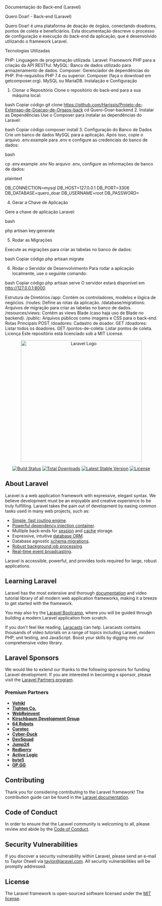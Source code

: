 Documentação do Back-end (Laravel)

Quero Doar! - Back-end (Laravel)

Quero Doar! é uma plataforma de doação de órgãos, conectando doadores, pontos de coleta e beneficiários. Esta documentação descreve o processo de configuração e execução do back-end da aplicação, que é desenvolvido utilizando o framework Laravel.

Tecnologias Utilizadas

PHP: Linguagem de programação utilizada.
Laravel: Framework PHP para a criação da API RESTful.
MySQL: Banco de dados utilizado para armazenamento de dados.
Composer: Gerenciador de dependências do PHP.
Pré-requisitos
PHP 7.4 ou superior.
Composer (faça o download em getcomposer.org).
MySQL ou MariaDB.
Instalação e Configuração

1. Clonar o Repositório
Clone o repositório do back-end para a sua máquina local:

bash
Copiar código
git clone https://github.com/Harissis/Projeto-de-Extensao-de-Doacao-de-Orgaos-back
cd Quero-Doar-backend
2. Instalar as Dependências
Use o Composer para instalar as dependências do Laravel:

bash
Copiar código
composer install
3. Configuração do Banco de Dados
Crie um banco de dados MySQL para a aplicação. Após isso, copie o arquivo .env.example para .env e configure as credenciais do banco de dados:

bash

cp .env.example .env
No arquivo .env, configure as informações de banco de dados:

plaintext

DB_CONNECTION=mysql
DB_HOST=127.0.0.1
DB_PORT=3306
DB_DATABASE=quero_doar
DB_USERNAME=root
DB_PASSWORD=

4. Gerar a Chave de Aplicação
   
Gere a chave de aplicação Laravel:

bash


php artisan key:generate

5. Rodar as Migrações

Execute as migrações para criar as tabelas no banco de dados:

bash
Copiar código
php artisan migrate

6. Rodar o Servidor de Desenvolvimento
Para rodar a aplicação localmente, use o seguinte comando:

bash
Copiar código
php artisan serve
O servidor estará disponível em http://127.0.0.1:8000.

Estrutura de Diretórios
/app: Contém os controladores, modelos e lógica de negócios.
/routes: Define as rotas da aplicação.
/database/migrations: Arquivos de migração para criar as tabelas no banco de dados.
/resources/views: Contém as views Blade (caso haja uso de Blade no backend).
/public: Arquivos públicos como imagens e CSS para o back-end.
Rotas Principais
POST /doadores: Cadastro de doador.
GET /doadores: Listar todos os doadores.
GET /pontos-de-coleta: Listar pontos de coleta.
Licença
Este repositório está licenciado sob a MIT License.

<p align="center"><a href="https://laravel.com" target="_blank"><img src="https://raw.githubusercontent.com/laravel/art/master/logo-lockup/5%20SVG/2%20CMYK/1%20Full%20Color/laravel-logolockup-cmyk-red.svg" width="400" alt="Laravel Logo"></a></p>

<p align="center">
<a href="https://github.com/laravel/framework/actions"><img src="https://github.com/laravel/framework/workflows/tests/badge.svg" alt="Build Status"></a>
<a href="https://packagist.org/packages/laravel/framework"><img src="https://img.shields.io/packagist/dt/laravel/framework" alt="Total Downloads"></a>
<a href="https://packagist.org/packages/laravel/framework"><img src="https://img.shields.io/packagist/v/laravel/framework" alt="Latest Stable Version"></a>
<a href="https://packagist.org/packages/laravel/framework"><img src="https://img.shields.io/packagist/l/laravel/framework" alt="License"></a>
</p>

## About Laravel

Laravel is a web application framework with expressive, elegant syntax. We believe development must be an enjoyable and creative experience to be truly fulfilling. Laravel takes the pain out of development by easing common tasks used in many web projects, such as:

- [Simple, fast routing engine](https://laravel.com/docs/routing).
- [Powerful dependency injection container](https://laravel.com/docs/container).
- Multiple back-ends for [session](https://laravel.com/docs/session) and [cache](https://laravel.com/docs/cache) storage.
- Expressive, intuitive [database ORM](https://laravel.com/docs/eloquent).
- Database agnostic [schema migrations](https://laravel.com/docs/migrations).
- [Robust background job processing](https://laravel.com/docs/queues).
- [Real-time event broadcasting](https://laravel.com/docs/broadcasting).

Laravel is accessible, powerful, and provides tools required for large, robust applications.

## Learning Laravel

Laravel has the most extensive and thorough [documentation](https://laravel.com/docs) and video tutorial library of all modern web application frameworks, making it a breeze to get started with the framework.

You may also try the [Laravel Bootcamp](https://bootcamp.laravel.com), where you will be guided through building a modern Laravel application from scratch.

If you don't feel like reading, [Laracasts](https://laracasts.com) can help. Laracasts contains thousands of video tutorials on a range of topics including Laravel, modern PHP, unit testing, and JavaScript. Boost your skills by digging into our comprehensive video library.

## Laravel Sponsors

We would like to extend our thanks to the following sponsors for funding Laravel development. If you are interested in becoming a sponsor, please visit the [Laravel Partners program](https://partners.laravel.com).

### Premium Partners

- **[Vehikl](https://vehikl.com/)**
- **[Tighten Co.](https://tighten.co)**
- **[WebReinvent](https://webreinvent.com/)**
- **[Kirschbaum Development Group](https://kirschbaumdevelopment.com)**
- **[64 Robots](https://64robots.com)**
- **[Curotec](https://www.curotec.com/services/technologies/laravel/)**
- **[Cyber-Duck](https://cyber-duck.co.uk)**
- **[DevSquad](https://devsquad.com/hire-laravel-developers)**
- **[Jump24](https://jump24.co.uk)**
- **[Redberry](https://redberry.international/laravel/)**
- **[Active Logic](https://activelogic.com)**
- **[byte5](https://byte5.de)**
- **[OP.GG](https://op.gg)**

## Contributing

Thank you for considering contributing to the Laravel framework! The contribution guide can be found in the [Laravel documentation](https://laravel.com/docs/contributions).

## Code of Conduct

In order to ensure that the Laravel community is welcoming to all, please review and abide by the [Code of Conduct](https://laravel.com/docs/contributions#code-of-conduct).

## Security Vulnerabilities

If you discover a security vulnerability within Laravel, please send an e-mail to Taylor Otwell via [taylor@laravel.com](mailto:taylor@laravel.com). All security vulnerabilities will be promptly addressed.

## License

The Laravel framework is open-sourced software licensed under the [MIT license](https://opensource.org/licenses/MIT).

















